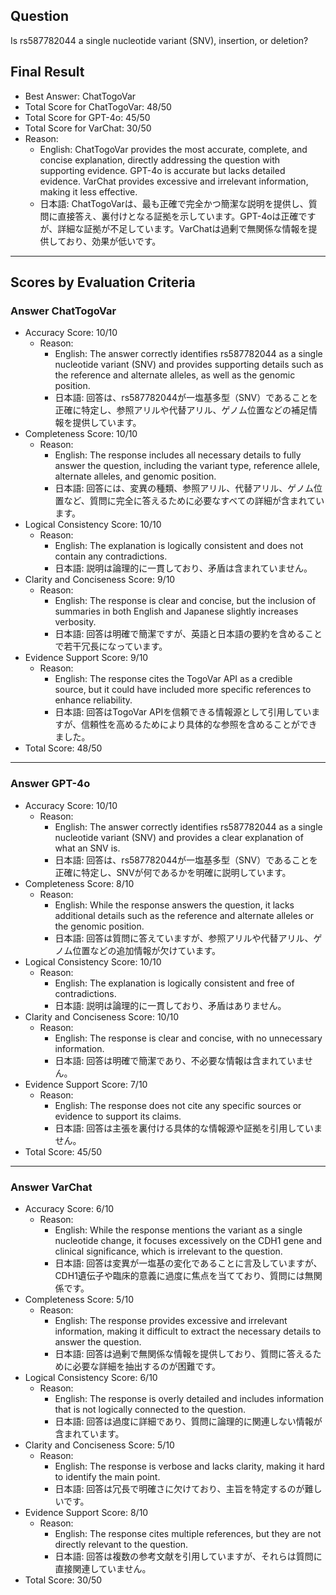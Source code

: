 ## Question

Is rs587782044 a single nucleotide variant (SNV), insertion, or deletion?

## Final Result

- Best Answer: ChatTogoVar
- Total Score for ChatTogoVar: 48/50
- Total Score for GPT-4o: 45/50
- Total Score for VarChat: 30/50
- Reason:
  - English: ChatTogoVar provides the most accurate, complete, and concise explanation, directly addressing the question with supporting evidence. GPT-4o is accurate but lacks detailed evidence. VarChat provides excessive and irrelevant information, making it less effective.
  - 日本語: ChatTogoVarは、最も正確で完全かつ簡潔な説明を提供し、質問に直接答え、裏付けとなる証拠を示しています。GPT-4oは正確ですが、詳細な証拠が不足しています。VarChatは過剰で無関係な情報を提供しており、効果が低いです。

---

## Scores by Evaluation Criteria

### Answer ChatTogoVar
- Accuracy Score: 10/10
  - Reason: 
    - English: The answer correctly identifies rs587782044 as a single nucleotide variant (SNV) and provides supporting details such as the reference and alternate alleles, as well as the genomic position.
    - 日本語: 回答は、rs587782044が一塩基多型（SNV）であることを正確に特定し、参照アリルや代替アリル、ゲノム位置などの補足情報を提供しています。
- Completeness Score: 10/10
  - Reason: 
    - English: The response includes all necessary details to fully answer the question, including the variant type, reference allele, alternate alleles, and genomic position.
    - 日本語: 回答には、変異の種類、参照アリル、代替アリル、ゲノム位置など、質問に完全に答えるために必要なすべての詳細が含まれています。
- Logical Consistency Score: 10/10
  - Reason: 
    - English: The explanation is logically consistent and does not contain any contradictions.
    - 日本語: 説明は論理的に一貫しており、矛盾は含まれていません。
- Clarity and Conciseness Score: 9/10
  - Reason: 
    - English: The response is clear and concise, but the inclusion of summaries in both English and Japanese slightly increases verbosity.
    - 日本語: 回答は明確で簡潔ですが、英語と日本語の要約を含めることで若干冗長になっています。
- Evidence Support Score: 9/10
  - Reason: 
    - English: The response cites the TogoVar API as a credible source, but it could have included more specific references to enhance reliability.
    - 日本語: 回答はTogoVar APIを信頼できる情報源として引用していますが、信頼性を高めるためにより具体的な参照を含めることができました。
- Total Score: 48/50

---

### Answer GPT-4o
- Accuracy Score: 10/10
  - Reason: 
    - English: The answer correctly identifies rs587782044 as a single nucleotide variant (SNV) and provides a clear explanation of what an SNV is.
    - 日本語: 回答は、rs587782044が一塩基多型（SNV）であることを正確に特定し、SNVが何であるかを明確に説明しています。
- Completeness Score: 8/10
  - Reason: 
    - English: While the response answers the question, it lacks additional details such as the reference and alternate alleles or the genomic position.
    - 日本語: 回答は質問に答えていますが、参照アリルや代替アリル、ゲノム位置などの追加情報が欠けています。
- Logical Consistency Score: 10/10
  - Reason: 
    - English: The explanation is logically consistent and free of contradictions.
    - 日本語: 説明は論理的に一貫しており、矛盾はありません。
- Clarity and Conciseness Score: 10/10
  - Reason: 
    - English: The response is clear and concise, with no unnecessary information.
    - 日本語: 回答は明確で簡潔であり、不必要な情報は含まれていません。
- Evidence Support Score: 7/10
  - Reason: 
    - English: The response does not cite any specific sources or evidence to support its claims.
    - 日本語: 回答は主張を裏付ける具体的な情報源や証拠を引用していません。
- Total Score: 45/50

---

### Answer VarChat
- Accuracy Score: 6/10
  - Reason: 
    - English: While the response mentions the variant as a single nucleotide change, it focuses excessively on the CDH1 gene and clinical significance, which is irrelevant to the question.
    - 日本語: 回答は変異が一塩基の変化であることに言及していますが、CDH1遺伝子や臨床的意義に過度に焦点を当てており、質問には無関係です。
- Completeness Score: 5/10
  - Reason: 
    - English: The response provides excessive and irrelevant information, making it difficult to extract the necessary details to answer the question.
    - 日本語: 回答は過剰で無関係な情報を提供しており、質問に答えるために必要な詳細を抽出するのが困難です。
- Logical Consistency Score: 6/10
  - Reason: 
    - English: The response is overly detailed and includes information that is not logically connected to the question.
    - 日本語: 回答は過度に詳細であり、質問に論理的に関連しない情報が含まれています。
- Clarity and Conciseness Score: 5/10
  - Reason: 
    - English: The response is verbose and lacks clarity, making it hard to identify the main point.
    - 日本語: 回答は冗長で明確さに欠けており、主旨を特定するのが難しいです。
- Evidence Support Score: 8/10
  - Reason: 
    - English: The response cites multiple references, but they are not directly relevant to the question.
    - 日本語: 回答は複数の参考文献を引用していますが、それらは質問に直接関連していません。
- Total Score: 30/50
